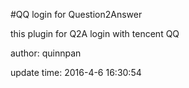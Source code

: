 #QQ login for Question2Answer

this plugin for Q2A login with tencent QQ


author: quinnpan [](pjkui@qq.com)

update time: 2016-4-6 16:30:54

